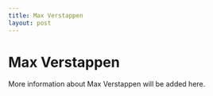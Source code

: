 ```yaml
---
title: Max Verstappen
layout: post
---
```


# Max Verstappen

More information about Max Verstappen will be added here.
